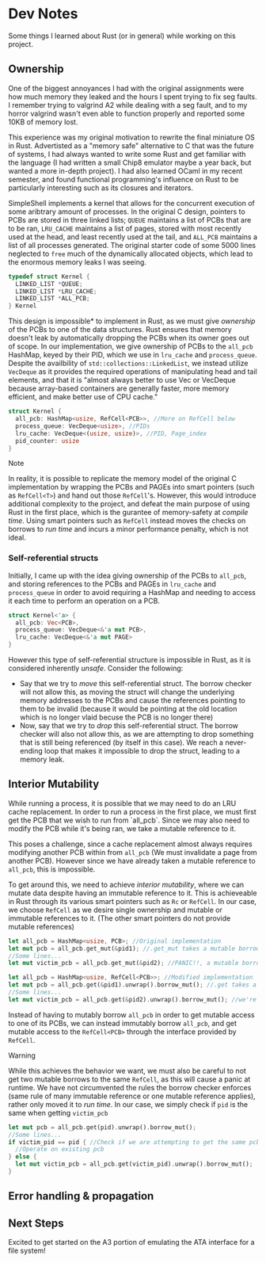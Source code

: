 # Dev Notes
Some things I learned about Rust (or in general) while working on this project.
## Ownership
<p>
One of the biggest annoyances I had with the original assignments were how much memory they leaked and the hours I spent trying to fix seg faults. I remember trying to valgrind A2 while dealing with a seg fault, and to my horror valgrind wasn't even able to function properly and reported some 10KB of memory lost. 

This experience was my original motivation to rewrite the final miniature OS in Rust. Advertisted as a "memory safe" alternative to C that was the future of systems, I had always wanted to write some Rust and get familiar with the language (I had written a small Chip8 emulator maybe a year back, but wanted a more in-depth project). I had also learned OCaml in my recent semester, and found functional programming's influence on Rust to be particularly interesting such as its closures and iterators.

SimpleShell implements a kernel that allows for the concurrent execution of some aribtrary amount of processes. In the original C design, pointers to PCBs are stored in three linked lists; `QUEUE` maintains a list of PCBs that are to be ran, `LRU_CACHE` maintains a list of pages, stored with most recently used at the head, and least recently used at the tail, and `ALL_PCB` maintains a list of all processes generated. The original starter code of some 5000 lines neglected to `free` much of the dynamically allocated objects, which lead to the enormous memory leaks I was seeing.
```C
typedef struct Kernel {
  LINKED_LIST *QUEUE;
  LINKED_LIST *LRU_CACHE;
  LINKED_LIST *ALL_PCB;
} Kernel
```
This design is impossible* to implement in Rust, as we must give *ownership* of the PCBs to one of the data structures. Rust ensures that memory doesn't leak by automatically dropping the PCBs when its owner goes out of scope. In our implementation, we give ownership of PCBs to the `all_pcb` HashMap, keyed by their PID, which we use in `lru_cache` and `process_queue`. Despite the availbility of `std::collections::LinkedList`, we instead utilize `VecDeque` as it provides the required operations of manipulating head and tail elements, and that it is "almost always better to use Vec or VecDeque because array-based containers are generally faster, more memory efficient, and make better use of CPU cache." 
```rust
struct Kernel {
  all_pcb: HashMap<usize, RefCell<PCB>>, //More on RefCell below
  process_queue: VecDeque<usize>, //PIDs
  lru_cache: VecDeque<(usize, usize)>, //PID, Page_index
  pid_counter: usize
}
```
> [!NOTE]
> In reality, it is possible to replicate the memory model of the original C implementation by wrapping the PCBs and PAGEs into smart pointers (such as `RefCell<T>`) and hand out those `RefCell`'s. However, this would introduce additional complexity to the project, and defeat the main purpose of using Rust in the first place, which is the gurantee of memory-safety at *compile time*. Using smart pointers such as `RefCell` instead moves the checks on borrows to *run time* and incurs a minor performance penalty, which is not ideal.
### Self-referential structs
Initially, I came up with the idea giving ownership of the PCBs to `all_pcb`, and storing references to the PCBs and PAGEs in `lru_cache` and `process_queue` in order to avoid requiring a HashMap and needing to access it each time to perform an operation on a PCB.
```rust
struct Kernel<'a> {
  all_pcb: Vec<PCB>,
  process_queue: VecDeque<&'a mut PCB>,
  lru_cache: VecDeque<&'a mut PAGE>
}
```
However this type of self-referential structure is impossible in Rust, as it is considered inherently *unsafe*. Consider the following:
- Say that we try to *move* this self-referential struct. The borrow checker will not allow this, as moving the struct will change the underlying memory addresses to the PCBs and cause the references pointing to them to be invalid (because it would be pointing at the old location which is no longer vlaid becuse the PCB is no longer there)
- Now, say that we try to *drop* this self-referential struct. The borrow checker will also not allow this, as we are attempting to drop something that is still being referenced (by itself in this case). We reach a never-ending loop that makes it impossible to drop the struct, leading to a memory leak.
</p>

## Interior Mutability
<p>
While running a process, it is possible that we may need to do an LRU cache replacement. In order to run a process in the first place, we must first get the PCB that we wish to run from `all_pcb`. Since we may also need to modify the PCB while it's being ran, we take a mutable reference to it. 

This poses a challenge, since a cache replacement almost always requires modifying another PCB within from `all_pcb` (We must invalidate a page from another PCB). However since we have already taken a mutable reference to `all_pcb`, this is impossible.

To get around this, we need to achieve *interior mutability*, where we can mutate data despite having an immutable reference to it. This is achieveable in Rust through its various smart pointers such as `Rc` or `RefCell`. In our case, we choose `RefCell` as we desire single ownership and mutable or immutable references to it. (The other smart pointers do not provide mutable references)

```rust
let all_pcb = HashMap<usize, PCB>; //Original implementation
let mut pcb = all_pcb.get_mut(&pid1); //.get_mut takes a mutable borrow to all_pcb
//Some lines...
let mut victim_pcb = all_pcb.get_mut(&pid2); //PANIC!!, a mutable borrow to all_pcb already exists

let all_pcb = HashMap<usize, RefCell<PCB>>; //Modified implementation
let mut pcb = all_pcb.get(&pid1).unwrap().borrow_mut(); //.get takes a immutable borrow to all_pcb
//Some lines...
let mut victim_pcb = all_pcb.get(&pid2).unwrap().borrow_mut(); //we're fine!! (as long as we don't try to access the same RefCell....)
```

Instead of having to mutably borrow `all_pcb` in order to get mutable access to one of its PCBs, we can instead immutably borrow `all_pcb`, and get mutable access to the `RefCell<PCB>` through the interface provided by `RefCell`. 
>[!WARNING]
> While this achieves the behavior we want, we must also be careful to not get two mutable borrows to the same `RefCell`, as this will cause a panic at runtime. We have not circumvented the rules the borrow checker enforces (same rule of many immutable reference or one mutable reference applies), rather only moved it to *run time*. In our case, we simply check if `pid` is the same when getting `victim_pcb`
```rust
let mut pcb = all_pcb.get(pid).unwrap().borrow_mut();
//Some lines...
if victim_pid == pid { //Check if we are attempting to get the same pcb again
  //Operate on existing pcb
} else {
  let mut victim_pcb = all_pcb.get(victim_pid).unwrap().borrow_mut();
}
```

</p>

## Error handling & propagation

## Next Steps
Excited to get started on the A3 portion of emulating the ATA interface for a file system! 

